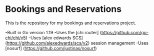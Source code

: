# Bookings and Reservations

This is the repository for my bookings and reservations project.

-Built in Go version 1.19
-Uses the [chi router] (https://github.com/go-chi/chi/v5)
-Uses [alex edwards SCS] (https://github.com/alexedwards/scs/v2) session management
-Uses [nosurf] (https://github.com/justinas/nosurf)
